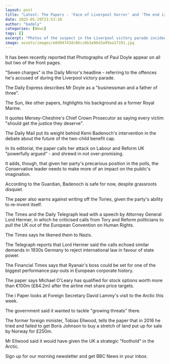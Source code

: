 ```yaml
---
layout: post
title: "Latest: The Papers - 'Face of Liverpool horror' and 'The end is Nige'"
date: 2025-05-29T23:53:18
author: "badely"
categories: [News]
tags: []
excerpt: "Photos of the suspect in the Liverpool victory parade incident dominate Friday's front pages."
image: assets/images/e0d94743dc66cc6b3a96d3a95ea17191.jpg
---
```


It has been recently reported that Photographs of Paul Doyle appear on all but two of the front pages.

"Seven charges" is the Daily Mirror's headline - referring to the offences he's accused of during the Liverpool victory parade. 

The Daily Express describes Mr Doyle as a "businessman and a father of three".

The Sun, like other papers, highlights his background as a former Royal Marine.

It quotes Mersey-Cheshire's Chief Crown Prosecutor as saying every victim "should get the justice they deserve".

The Daily Mail put its weight behind Kemi Badenoch's intervention in the debate about the future of the two-child benefit cap. 

In its editorial, the paper calls her attack on Labour and Reform UK "powerfully argued" - and shrewd in not over-promising. 

It adds, though, that given her party's precarious position in the polls, the Conservative leader needs to make more of an impact on the public's imagination.

According to the Guardian, Badenoch is safe for now, despite grassroots disquiet.

The paper also warns against writing off the Tories, given the party's ability to re-invent itself.

The Times and the Daily Telegraph lead with a speech by Attorney General Lord Hermer, in which he criticised calls from Tory and Reform politicians to pull the UK out of the European Convention on Human Rights. 

The Times says he likened them to Nazis. 

The Telegraph reports that Lord Hermer said the calls echoed similar demands in 1930s Germany to reject international law in favour of state power.

The Financial Times says that Ryanair's boss could be set for one of the biggest performance pay-outs in European corporate history. 

The paper says Michael O'Leary has qualified for stock options worth more than €100m (£84.2m) after the airline met share price targets.

The i Paper looks at Foreign Secretary David Lammy's visit to the Arctic this week.

The government said it wanted to tackle "growing threats" there.

The former foreign minister, Tobias Ellwood, tells the paper that in 2016 he tried and failed to get Boris Johnson to buy a stretch of land put up for sale by Norway for £250m. 

Mr Ellwood said it would have given the UK a strategic "foothold" in the Arctic.

Sign up for our morning newsletter and get BBC News in your inbox.

